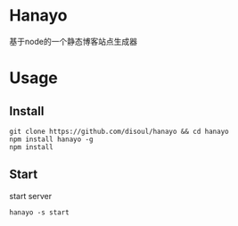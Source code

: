 # Hanayo
基于node的一个静态博客站点生成器

# Usage

## Install

```shell
git clone https://github.com/disoul/hanayo && cd hanayo
npm install hanayo -g
npm install
```
## Start
start server

```shell
hanayo -s start
```
